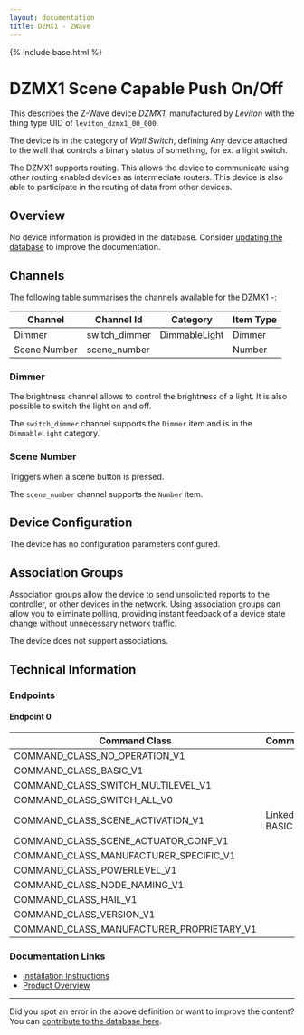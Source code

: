 ```yaml
---
layout: documentation
title: DZMX1 - ZWave
---
```


{% include base.html %}

# DZMX1 Scene Capable Push On/Off
This describes the Z-Wave device *DZMX1*, manufactured by *Leviton* with the thing type UID of ```leviton_dzmx1_00_000```.

The device is in the category of *Wall Switch*, defining Any device attached to the wall that controls a binary status of something, for ex. a light switch.

The DZMX1 supports routing. This allows the device to communicate using other routing enabled devices as intermediate routers.  This device is also able to participate in the routing of data from other devices.

## Overview

No device information is provided in the database. Consider [updating the database](http://www.cd-jackson.com/index.php/zwave/zwave-device-database/zwave-device-list/devicesummary/196) to improve the documentation.

## Channels

The following table summarises the channels available for the DZMX1 -:

| Channel | Channel Id | Category | Item Type |
|---------|------------|----------|-----------|
| Dimmer | switch_dimmer | DimmableLight | Dimmer | 
| Scene Number | scene_number |  | Number | 

### Dimmer

The brightness channel allows to control the brightness of a light.
            It is also possible to switch the light on and off.

The ```switch_dimmer``` channel supports the ```Dimmer``` item and is in the ```DimmableLight``` category.

### Scene Number

Triggers when a scene button is pressed.

The ```scene_number``` channel supports the ```Number``` item.



## Device Configuration

The device has no configuration parameters configured.

## Association Groups

Association groups allow the device to send unsolicited reports to the controller, or other devices in the network. Using association groups can allow you to eliminate polling, providing instant feedback of a device state change without unnecessary network traffic.

The device does not support associations.
## Technical Information

### Endpoints

#### Endpoint 0

| Command Class | Comment |
|---------------|---------|
| COMMAND_CLASS_NO_OPERATION_V1| |
| COMMAND_CLASS_BASIC_V1| |
| COMMAND_CLASS_SWITCH_MULTILEVEL_V1| |
| COMMAND_CLASS_SWITCH_ALL_V0| |
| COMMAND_CLASS_SCENE_ACTIVATION_V1| Linked to BASIC|
| COMMAND_CLASS_SCENE_ACTUATOR_CONF_V1| |
| COMMAND_CLASS_MANUFACTURER_SPECIFIC_V1| |
| COMMAND_CLASS_POWERLEVEL_V1| |
| COMMAND_CLASS_NODE_NAMING_V1| |
| COMMAND_CLASS_HAIL_V1| |
| COMMAND_CLASS_VERSION_V1| |
| COMMAND_CLASS_MANUFACTURER_PROPRIETARY_V1| |

### Documentation Links

* [Installation Instructions](https://www.cd-jackson.com/zwave_device_uploads/196/installation-instructions.pdf)
* [Product Overview](https://www.cd-jackson.com/zwave_device_uploads/196/Leviton-DZMX1.pdf)

---

Did you spot an error in the above definition or want to improve the content?
You can [contribute to the database here](http://www.cd-jackson.com/index.php/zwave/zwave-device-database/zwave-device-list/devicesummary/196).
